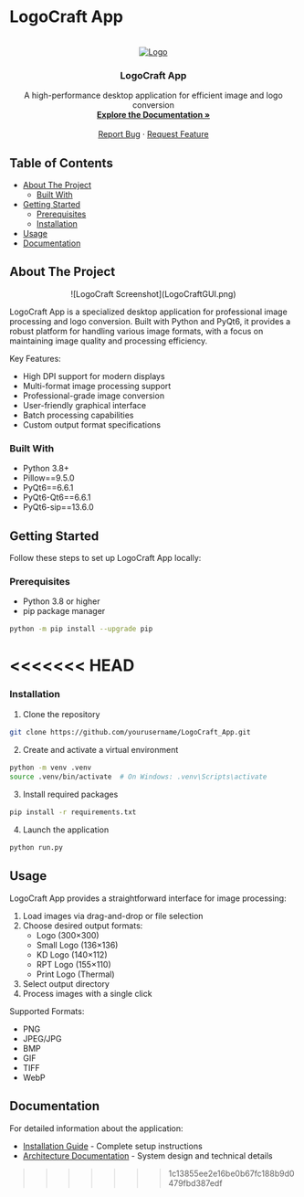 # LogoCraft App

<br />
<div align="center">
  <a href="https://github.com/yourusername/LogoCraft_App">
    <img src="HungerRush_Icon.ico" alt="Logo" width="80" height="80">
  </a>

  <h3 align="center">LogoCraft App</h3>

  <p align="center">
    A high-performance desktop application for efficient image and logo conversion
    <br />
    <a href="#documentation"><strong>Explore the Documentation »</strong></a>
    <br />
    <br />
    <a href="https://github.com/yourusername/LogoCraft_App/issues">Report Bug</a>
    ·
    <a href="https://github.com/yourusername/LogoCraft_App/issues">Request Feature</a>
  </p>
</div>

## Table of Contents

- [About The Project](#about-the-project)
  - [Built With](#built-with)
- [Getting Started](#getting-started)
  - [Prerequisites](#prerequisites)
  - [Installation](#installation)
- [Usage](#usage)
- [Documentation](#documentation)

## About The Project

<center>
  ![LogoCraft Screenshot](LogoCraftGUI.png)
</center>


LogoCraft App is a specialized desktop application for professional image processing and logo conversion. Built with Python and PyQt6, it provides a robust platform for handling various image formats, with a focus on maintaining image quality and processing efficiency.

Key Features:

- High DPI support for modern displays
- Multi-format image processing support
- Professional-grade image conversion
- User-friendly graphical interface
- Batch processing capabilities
- Custom output format specifications

### Built With

- Python 3.8+
- Pillow==9.5.0
- PyQt6==6.6.1
- PyQt6-Qt6==6.6.1
- PyQt6-sip==13.6.0

## Getting Started

Follow these steps to set up LogoCraft App locally:

### Prerequisites

- Python 3.8 or higher
- pip package manager

```bash
python -m pip install --upgrade pip
```

<<<<<<< HEAD
=======
### Installation

1. Clone the repository

```bash
git clone https://github.com/yourusername/LogoCraft_App.git
```

2. Create and activate a virtual environment

```bash
python -m venv .venv
source .venv/bin/activate  # On Windows: .venv\Scripts\activate
```

3. Install required packages

```bash
pip install -r requirements.txt
```

4. Launch the application

```bash
python run.py
```

## Usage

LogoCraft App provides a straightforward interface for image processing:

1. Load images via drag-and-drop or file selection
2. Choose desired output formats:
   - Logo (300×300)
   - Small Logo (136×136)
   - KD Logo (140×112)
   - RPT Logo (155×110)
   - Print Logo (Thermal)
3. Select output directory
4. Process images with a single click

Supported Formats:

- PNG
- JPEG/JPG
- BMP
- GIF
- TIFF
- WebP

## Documentation

For detailed information about the application:

- [Installation Guide](INSTALLATION.md) - Complete setup instructions
- [Architecture Documentation](ARCHITECTURE.md) - System design and technical details
>>>>>>> 1c13855ee2e16be0b67fc188b9d0479fbd387edf
